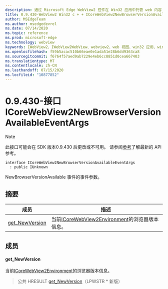```yaml
---
description: 通过 Microsoft Edge WebView2 控件在 Win32 应用中托管 web 内容
title: 0.9.430-WebView2 Win32 c + + ICoreWebView2NewBrowserVersionAvailableEventArgs
author: MSEdgeTeam
ms.author: msedgedevrel
ms.date: 07/14/2020
ms.topic: reference
ms.prod: microsoft-edge
ms.technology: webview
keywords: IWebView2、IWebView2WebView、webview2、web 视图、win32 应用、win32、edge、ICoreWebView2、ICoreWebView2Host、浏览器控件、边缘 html
ms.openlocfilehash: f59b5acac510b66eae0e1ada51e28b6dd9363ca8
ms.sourcegitcommit: f6764f57aed9ab7229e4eb6cc8851d0cea667403
ms.translationtype: MT
ms.contentlocale: zh-CN
ms.lasthandoff: 07/15/2020
ms.locfileid: "10877852"
---
```

# 0.9.430-接口 ICoreWebView2NewBrowserVersionAvailableEventArgs 

> [!NOTE]
> 此接口可能会在 SDK 版本0.9.430 后更改或不可用。 请参阅[参考](../../../webview2-api-reference.md)了解最新的 API 参考。

```
interface ICoreWebView2NewBrowserVersionAvailableEventArgs
  : public IUnknown
```

NewBrowserVersionAvailable 事件的事件参数。

## 摘要

 成员                        | 描述
--------------------------------|---------------------------------------------
[get_NewVersion](#get_newversion) | 当前[ICoreWebView2Environment](ICoreWebView2Environment.md)的浏览器版本信息。

## 成员

#### get_NewVersion 

当前[ICoreWebView2Environment](ICoreWebView2Environment.md)的浏览器版本信息。

> 公共 HRESULT [get_NewVersion](#get_newversion)（LPWSTR * 新版）

